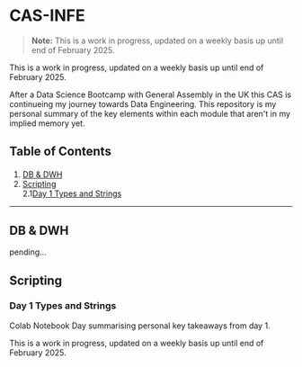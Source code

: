 # CAS-INFE

> **Note:** This is a work in progress, updated on a weekly basis up until end of February 2025.

This is a work in progress, updated on a weekly basis up until end of February 2025.

After a Data Science Bootcamp with General Assembly in the UK this CAS is continueing my journey towards Data Engineering. This repository is my personal summary of the key elements within each module that aren't in my implied memory yet. 

## Table of Contents
<div class="alert alert-block alert-info" style="margin-top: 20px">

1.  [DB & DWH](#1)<br>
2.  [Scripting](#2) <br>
  2.1[Day 1 Types and Strings](#2.1) <br>   
    </div>
    <hr>

## DB & DWH <a id="1"></a>
pending...

## Scripting <a id="2"></a>

### Day 1 Types and Strings <a id="2.1"></a>
Colab Notebook Day summarising personal key takeaways from day 1.

This is a work in progress, updated on a weekly basis up until end of February 2025.
